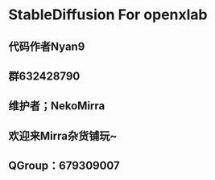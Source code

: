 # StableDiffusion For openxlab
## 代码作者Nyan9
## 群632428790
## 维护者；NekoMirra
## 欢迎来Mirra杂货铺玩~
## QGroup：679309007

